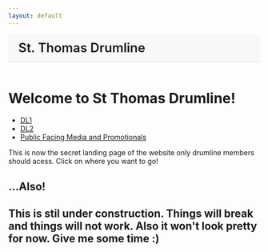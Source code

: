 ```yaml
---
layout: default
---
```


<header style="display:flex; justify-content:space-between; align-items:center; padding:12px 20px; background-color:#f8f8f8; border-bottom:1px solid #ddd;">
  <h1 style="margin:0; font-size:1.8em; font-weight:600;">St. Thomas Drumline</h1>
</header>

# Welcome to St Thomas Drumline!

- [DL1](./dl1.md)
- [DL2](./dl2.md)
- [Public Facing Media and Promotionals](./promo.md)
  
This is now the secret landing page of the website only drumline members should acess. Click on where you want to go!

## ...Also!

## This is stil under construction. Things will break and things will not work. Also it won't look pretty for now. Give me some time :)
